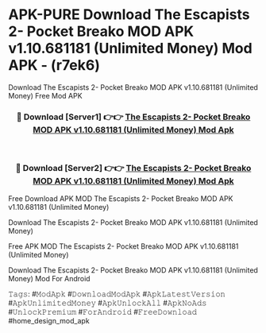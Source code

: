 # APK-PURE Download The Escapists 2- Pocket Breako MOD APK v1.10.681181 (Unlimited Money) Mod APK - (r7ek6)
Download The Escapists 2- Pocket Breako MOD APK v1.10.681181 (Unlimited Money) Free Mod APK

<div align="center">
<h3>🔴 Download [Server1] 👉👉 <a href="https://apk-comot.site?title=The_Escapists_2-_Pocket_Breako_MOD_APK_v1.10.681181_(Unlimited_Money)">The Escapists 2- Pocket Breako MOD APK v1.10.681181 (Unlimited Money) Mod Apk</a></h3><br>

<h3>🔴 Download [Server2] 👉👉 <a href="https://apk-comot.site?title=The_Escapists_2-_Pocket_Breako_MOD_APK_v1.10.681181_(Unlimited_Money)">The Escapists 2- Pocket Breako MOD APK v1.10.681181 (Unlimited Money) Mod Apk</a></h3>
</div>


Free Download APK MOD The Escapists 2- Pocket Breako MOD APK v1.10.681181 (Unlimited Money)

Download The Escapists 2- Pocket Breako MOD APK v1.10.681181 (Unlimited Money) 

Free APK MOD The Escapists 2- Pocket Breako MOD APK v1.10.681181 (Unlimited Money) 

Download The Escapists 2- Pocket Breako MOD APK v1.10.681181 (Unlimited Money) Mod For Android

𝚃𝚊𝚐𝚜: #𝙼𝚘𝚍𝙰𝚙𝚔 #𝙳𝚘𝚠𝚗𝚕𝚘𝚊𝚍𝙼𝚘𝚍𝙰𝚙𝚔 #𝙰𝚙𝚔𝙻𝚊𝚝𝚎𝚜𝚝𝚅𝚎𝚛𝚜𝚒𝚘𝚗 #𝙰𝚙𝚔𝚄𝚗𝚕𝚒𝚖𝚒𝚝𝚎𝚍𝙼𝚘𝚗𝚎𝚢 #𝙰𝚙𝚔𝚄𝚗𝚕𝚘𝚌𝚔𝙰𝚕𝚕 #𝙰𝚙𝚔𝙽𝚘𝙰𝚍𝚜 #𝚄𝚗𝚕𝚘𝚌𝚔𝙿𝚛𝚎𝚖𝚒𝚞𝚖 #𝙵𝚘𝚛𝙰𝚗𝚍𝚛𝚘𝚒𝚍 #𝙵𝚛𝚎𝚎𝙳𝚘𝚠𝚗𝚕𝚘𝚊𝚍 #home_design_mod_apk